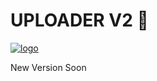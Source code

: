 # UPLOADER V2 🚀

[![logo](https://c.tenor.com/voGX8avF5W0AAAAd/blackpink-lalisa-manoban.gif)](https://telegram.dog/UploadLinkToFileBot)


New Version Soon 
